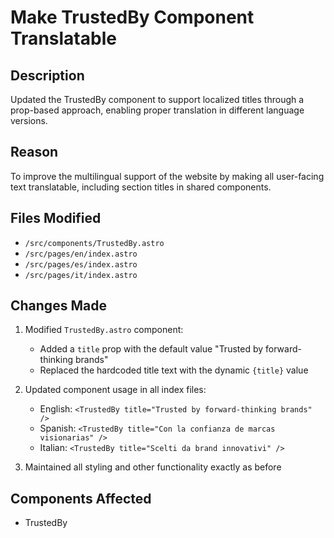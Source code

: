 # Make TrustedBy Component Translatable

## Description
Updated the TrustedBy component to support localized titles through a prop-based approach, enabling proper translation in different language versions.

## Reason
To improve the multilingual support of the website by making all user-facing text translatable, including section titles in shared components.

## Files Modified
- `/src/components/TrustedBy.astro`
- `/src/pages/en/index.astro`
- `/src/pages/es/index.astro`
- `/src/pages/it/index.astro`

## Changes Made
1. Modified `TrustedBy.astro` component:
   - Added a `title` prop with the default value "Trusted by forward-thinking brands"
   - Replaced the hardcoded title text with the dynamic `{title}` value

2. Updated component usage in all index files:
   - English: `<TrustedBy title="Trusted by forward-thinking brands" />`
   - Spanish: `<TrustedBy title="Con la confianza de marcas visionarias" />`
   - Italian: `<TrustedBy title="Scelti da brand innovativi" />`

3. Maintained all styling and other functionality exactly as before

## Components Affected
- TrustedBy 